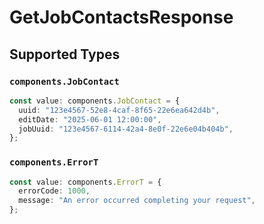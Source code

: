 # GetJobContactsResponse


## Supported Types

### `components.JobContact`

```typescript
const value: components.JobContact = {
  uuid: "123e4567-52e8-4caf-8f65-22e6ea642d4b",
  editDate: "2025-06-01 12:00:00",
  jobUuid: "123e4567-6114-42a4-8e0f-22e6e04b404b",
};
```

### `components.ErrorT`

```typescript
const value: components.ErrorT = {
  errorCode: 1000,
  message: "An error occurred completing your request",
};
```

